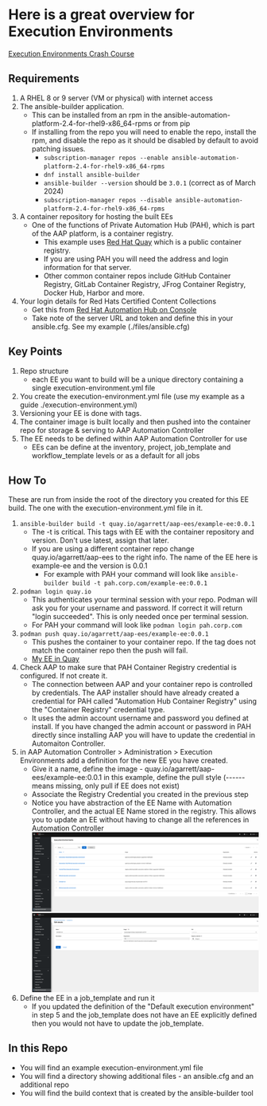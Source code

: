 # Here is a great overview for Execution Environments
[Execution Environments Crash Course](https://docs.autodotes.com/EE%20Crash%20Course/01_overview/)

## Requirements
1) A RHEL 8 or 9 server (VM or physical) with internet access
2) The ansible-builder application. 
    * This can be installed from an rpm in the ansible-automation-platform-2.4-for-rhel9-x86_64-rpms or from pip
    * If installing from the repo you will need to enable the repo, install the rpm, and disable the repo as it should be disabled by default to avoid patching issues.
      * ```subscription-manager repos --enable ansible-automation-platform-2.4-for-rhel9-x86_64-rpms```
      * ```dnf install ansible-builder```
      * ```ansible-builder --version``` should be ```3.0.1``` (correct as of March 2024)
      * ```subscription-manager repos --disable ansible-automation-platform-2.4-for-rhel9-x86_64-rpms```
3) A container repository for hosting the built EEs
    * One of the functions of Private Automation Hub (PAH), which is part of the AAP platform, is a container registry.
      * This example uses [Red Hat Quay](https://quay.io/) which is a public container registry.
      * If you are using PAH you will need the address and login information for that server.
      * Other common container repos include GitHub Container Registry, GitLab Container Registry, JFrog Container Registry, Docker Hub, Harbor and more.
5) Your login details for Red Hats Certified Content Collections
    * Get this from [Red Hat Automation Hub on Console](https://console.redhat.com/ansible/automation-hub/token)
    * Take note of the server URL and token and define this in your ansible.cfg. See my example (./files/ansible.cfg)

## Key Points
1) Repo structure
    * each EE you want to build will be a unique directory containing a single execution-environment.yml file
2) You create the execution-environment.yml file (use my example as a guide ./execution-environment.yml)
3) Versioning your EE is done with tags.
4) The container image is built locally and then pushed into the container repo for storage & serving to AAP Automation Controller
5) The EE needs to be defined within AAP Automation Controller for use
    * EEs can be define at the inventory, project, job_template and workflow_template levels or as a default for all jobs

## How To 
These are run from inside the root of the directory you created for this EE build. The one with the execution-environment.yml file in it.
1) ```ansible-builder build -t quay.io/agarrett/aap-ees/example-ee:0.0.1```
    * The -t is critical. This tags with EE with the container repository and version. Don't use latest, assign that later.
    * If you are using a different container repo change quay.io/agarrett/aap-ees to the right info. The name of the EE here is example-ee and the version is 0.0.1
      * For example with PAH your command will look like ```ansible-builder build -t pah.corp.com/example-ee:0.0.1```
2) ```podman login quay.io```
    * This authenticates your terminal session with your repo. Podman will ask you for your username and password. If correct it will return "login succeeded". This is only needed once per terminal session.
    * For PAH your command will look like ```podman login pah.corp.com```
3) ```podman push quay.io/agarrett/aap-ees/example-ee:0.0.1```
    * This pushes the container to your container repo. If the tag does not match the container repo then the push will fail.
    * [My EE in Quay](https://quay.io/repository/agarrett/aap-ees/example-ee?tab=tags)
4) Check AAP to make sure that PAH Container Registry credential is configured. If not create it.
    * The connection between AAP and your container repo is controlled by credentials. The AAP installer should have already created a credential for PAH called "Automation Hub Container Registry" using the "Container Registry" credential type.
    * It uses the admin account username and password you defined at install. If you have changed the admin account or password in PAH directly since installing AAP you will have to update the credential in Automaiton Controller.
5) in AAP Automation Controller > Administration > Execution Environments add a definition for the new EE you have created.
    * Give it a name, define the image - quay.io/agarrett/aap-ees/example-ee:0.0.1 in this example, define the pull style (------ means missing, only pull if EE does not exist)
    * Associate the Registry Credential you created in the previous step
    * Notice you have abstraction of the EE Name with Automation Controller, and the actual EE Name stored in the registry. This allows you to update an EE without having to change all the references in Automation Controller
![Automation Controller EE definitions](./images/automation_controller_ee_definitions.png)
![Automation Controller EE example-ee:0.0.1 definition](./images/automation_controller_example-ee_definition.png)
6) Define the EE in a job_template and run it
    * If you updated the definition of the "Default execution environment" in step 5 and the job_template does not have an EE explicitly defined then you would not have to update the job_template.

## In this Repo
  * You will find an example execution-environment.yml file
  * You will find a directory showing additional files - an ansible.cfg and an additional repo
  * You will find the build context that is created by the ansible-builder tool
